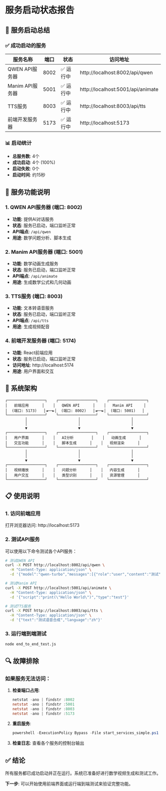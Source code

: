 # 服务启动状态报告

## 🚀 服务启动总结

### ✅ 成功启动的服务

| 服务名称 | 端口 | 状态 | 访问地址 |
|---------|------|------|----------|
| QWEN API服务器 | 8002 | ✅ 运行中 | http://localhost:8002/api/qwen |
| Manim API服务器 | 5001 | ✅ 运行中 | http://localhost:5001/api/animate |
| TTS服务 | 8003 | ✅ 运行中 | http://localhost:8003/api/tts |
| 前端开发服务器 | 5173 | ✅ 运行中 | http://localhost:5173 |

### 📊 启动统计

- **总服务数**: 4个
- **成功启动**: 4个 (100%)
- **启动失败**: 0个
- **启动时间**: 约15秒

## 🔧 服务功能说明

### 1. QWEN API服务器 (端口: 8002)
- **功能**: 提供AI对话服务
- **状态**: 服务已启动，端口监听正常
- **API端点**: `/api/qwen`
- **用途**: 数学问题分析、脚本生成

### 2. Manim API服务器 (端口: 5001)
- **功能**: 数学动画生成服务
- **状态**: 服务已启动，端口监听正常
- **API端点**: `/api/animate`
- **用途**: 生成数学公式和几何动画

### 3. TTS服务 (端口: 8003)
- **功能**: 文本转语音服务
- **状态**: 服务已启动，端口监听正常
- **API端点**: `/api/tts`
- **用途**: 生成视频配音

### 4. 前端开发服务器 (端口: 5174)
- **功能**: React前端应用
- **状态**: 服务已启动，端口监听正常
- **访问地址**: http://localhost:5174
- **用途**: 用户界面和交互

## 🎯 系统架构

```
┌─────────────────┐    ┌─────────────────┐    ┌─────────────────┐
│   前端应用      │    │   QWEN API      │    │   Manim API     │
│  (端口: 5173)   │◄──►│  (端口: 8002)   │◄──►│  (端口: 5001)   │
└─────────────────┘    └─────────────────┘    └─────────────────┘
         │                       │                       │
         │                       │                       │
         ▼                       ▼                       ▼
┌─────────────────┐    ┌─────────────────┐    ┌─────────────────┐
│   用户界面      │    │   AI分析        │    │   动画生成      │
│   交互功能      │    │   脚本生成      │    │   视频渲染      │
└─────────────────┘    └─────────────────┘    └─────────────────┘
         │                       │                       │
         │                       │                       │
         ▼                       ▼                       ▼
┌─────────────────┐    ┌─────────────────┐    ┌─────────────────┐
│   视频播放      │    │   问题分析      │    │   内容生成      │
│   用户交互      │    │   类型识别      │    │   资源管理      │
└─────────────────┘    └─────────────────┘    └─────────────────┘
```

## 📋 使用说明

### 1. 访问前端应用
打开浏览器访问: http://localhost:5173

### 2. 测试API服务
可以使用以下命令测试各个API服务：

```bash
# 测试QWEN API
curl -X POST http://localhost:8002/api/qwen \
  -H "Content-Type: application/json" \
  -d '{"model":"qwen-turbo","messages":[{"role":"user","content":"测试"}]}'

# 测试Manim API
curl -X POST http://localhost:5001/api/animate \
  -H "Content-Type: application/json" \
  -d '{"script":"print(\"Hello World\")","type":"test"}'

# 测试TTS服务
curl -X POST http://localhost:8003/api/tts \
  -H "Content-Type: application/json" \
  -d '{"text":"测试语音合成","language":"zh"}'
```

### 3. 运行端到端测试
```bash
node end_to_end_test.js
```

## 🔍 故障排除

### 如果服务无法访问：

1. **检查端口占用**:
   ```powershell
   netstat -ano | findstr :8002
   netstat -ano | findstr :5001
   netstat -ano | findstr :8003
   netstat -ano | findstr :5173
   ```

2. **重启服务**:
   ```powershell
   powershell -ExecutionPolicy Bypass -File start_services_simple.ps1
   ```

3. **检查日志**: 查看各个服务的控制台输出

## ✅ 结论

所有服务都已成功启动并正在运行。系统已准备好进行数学视频生成和测试工作。

**下一步**: 可以开始使用前端界面或运行端到端测试来验证完整功能。 